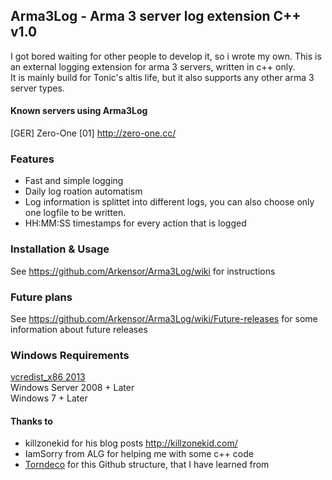 ## Arma3Log - Arma 3 server log extension C++ v1.0

I got bored waiting for other people to develop it, so i wrote my own.
This is an external logging extension for arma 3 servers, written in c++ only.  
It is mainly build for Tonic's altis life, but it also supports any other arma 3 server types.


#### Known servers using Arma3Log
[GER] Zero-One [01] http://zero-one.cc/  


### Features

- Fast and simple logging
- Daily log roation automatism
- Log information is splittet into different logs, you can also choose only one logfile to be written.
- HH:MM:SS timestamps for every action that is logged


### Installation & Usage

See https://github.com/Arkensor/Arma3Log/wiki for instructions

### Future plans

See https://github.com/Arkensor/Arma3Log/wiki/Future-releases for some information about future releases

### Windows Requirements

[vcredist_x86 2013](http://www.microsoft.com/en-ie/download/details.aspx?id=40784)  
Windows Server 2008 + Later  
Windows 7 + Later  

#### Thanks to

- killzonekid for his blog posts http://killzonekid.com/
- IamSorry from ALG for helping me with some c++ code
- [Torndeco](https://github.com/Torndeco) for this Github structure, that I have learned from
